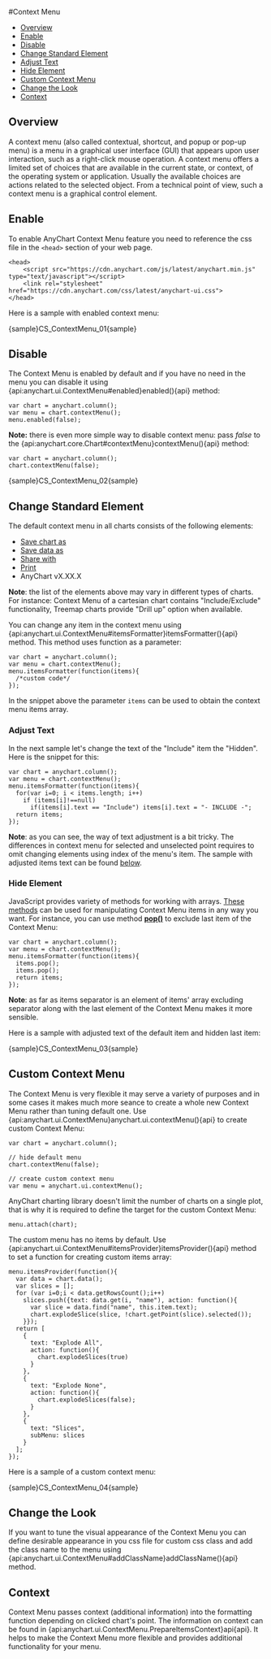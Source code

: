#Context Menu

* [Overview](#overview)
* [Enable](#enable)
* [Disable](#disable)
* [Change Standard Element](#change_standard_element)
 * [Adjust Text](#adjust_text)
 * [Hide Element](#hide_element)
* [Custom Context Menu](#custom_context_menu)
* [Change the Look](#change_the_look)
* [Context](#context)

## Overview 

A context menu (also called contextual, shortcut, and popup or pop-up menu) is a menu in a graphical user interface (GUI) that appears upon user interaction, such as a right-click mouse operation. A context menu offers a limited set of choices that are available in the current state, or context, of the operating system or application. Usually the available choices are actions related to the selected object. From a technical point of view, such a context menu is a graphical control element.

## Enable

To enable AnyChart Context Menu feature you need to reference the css file in the `<head>` section of your web page.
 
```
<head>
    <script src="https://cdn.anychart.com/js/latest/anychart.min.js" type="text/javascript"></script>
    <link rel="stylesheet" href="https://cdn.anychart.com/css/latest/anychart-ui.css">
</head>
```

Here is a sample with enabled context menu: 

{sample}CS\_ContextMenu\_01{sample}

## Disable

The Context Menu is enabled by default and if you have no need in the menu you can disable it using {api:anychart.ui.ContextMenu#enabled}enabled(){api} method:

```
var chart = anychart.column();
var menu = chart.contextMenu();
menu.enabled(false);
```

**Note:** there is even more simple way to disable context menu: pass *false* to the {api:anychart.core.Chart#contextMenu}contextMenu(){api} method:

```
var chart = anychart.column();
chart.contextMenu(false);
```

{sample}CS\_ContextMenu\_02{sample}

## Change Standard Element

The default context menu in all charts consists of the following elements:

* [Save chart as](../Exports#image)
* [Save data as](../Exports#data)
* [Share with](../Sharing)
* [Print](../Printing)
* AnyChart vX.XX.X

**Note**: the list of the elements above may vary in different types of charts. For instance: Context Menu of a cartesian chart contains "Include/Exclude" functionality, Treemap charts provide "Drill up" option when available.
  
You can change any item in the context menu using {api:anychart.ui.ContextMenu#itemsFormatter}itemsFormatter(){api} method. This method uses function as a parameter:

```
var chart = anychart.column();
var menu = chart.contextMenu();
menu.itemsFormatter(function(items){
  /*custom code*/
});
```

In the snippet above the parameter `items` can be used to obtain the context menu items array.  

### Adjust Text

In the next sample let's change the text of the "Include" item the "Hidden". Here is the snippet for this:

```
var chart = anychart.column();
var menu = chart.contextMenu();
menu.itemsFormatter(function(items){
  for(var i=0; i < items.length; i++)
    if (items[i]!==null)
      if(items[i].text == "Include") items[i].text = "- INCLUDE -";
  return items;
});
```

**Note**: as you can see, the way of text adjustment is a bit tricky. The differences in context menu for selected and unselected point requires to omit changing elements using index of the menu's item. The sample with adjusted items text can be found [below](#sample).
  
### Hide Element

JavaScript provides variety of methods for working with arrays. [These methods](//developer.mozilla.org/en-US/docs/Web/JavaScript/Reference/Global_Objects/Array#Methods_2) can be used for manipulating Context Menu items in any way you want. For instance, you can use method [**pop()**](//developer.mozilla.org/en-US/docs/Web/JavaScript/Reference/Global_Objects/Array/pop) to exclude last item of the Context Menu:

```
var chart = anychart.column();
var menu = chart.contextMenu();
menu.itemsFormatter(function(items){
  items.pop();
  items.pop();
  return items;
});
```

**Note**: as far as items separator is an element of items' array excluding separator along with the last element of the Context Menu makes it more sensible.  
  
Here is a sample with adjusted text of the default item and hidden last item:

<a name="sample"></a>
{sample}CS\_ContextMenu\_03{sample}

## Custom Context Menu

The Context Menu is very flexible it may serve a variety of purposes and in some cases it makes much more seance to create a whole new Context Menu rather than tuning default one. Use {api:anychart.ui.ContextMenu}anychart.ui.contextMenu(){api} to create custom Context Menu:

```
var chart = anychart.column();

// hide default menu
chart.contextMenu(false);

// create custom context menu
var menu = anychart.ui.contextMenu();
```

AnyChart charting library doesn't limit the number of charts on a single plot, that is why it is required to define the target for the custom Context Menu:
 
```
menu.attach(chart);
```

The custom menu has no items by default. Use {api:anychart.ui.ContextMenu#itemsProvider}itemsProvider(){api} method to set a function for creating custom items array:

```
menu.itemsProvider(function(){
  var data = chart.data();
  var slices = [];
  for (var i=0;i < data.getRowsCount();i++)
    slices.push({text: data.get(i, "name"), action: function(){
      var slice = data.find("name", this.item.text);
      chart.explodeSlice(slice, !chart.getPoint(slice).selected());
    }});
  return [
    {
      text: "Explode All",
      action: function(){
        chart.explodeSlices(true)
      }
    },
    {
      text: "Explode None",
      action: function(){
        chart.explodeSlices(false);
      }
    },
    {
      text: "Slices",
      subMenu: slices
    }
  ];
});
```

Here is a sample of a custom context menu:

{sample}CS\_ContextMenu\_04{sample}

## Change the Look

If you want to tune the visual appearance of the Context Menu you can define desirable appearance in you css file for custom css class and add the class name to the menu using {api:anychart.ui.ContextMenu#addClassName}addClassName(){api} method.

## Context

Context Menu passes context (additional information) into the formatting function depending on clicked chart's point. The information on context can be found in {api:anychart.ui.ContextMenu.PrepareItemsContext}api{api}. It helps to make the Context Menu more flexible and provides additional functionality for your menu.
